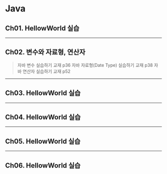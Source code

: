 # Java
## Ch01. HellowWorld 실습
---
## Ch02. 변수와 자료형, 연산자
> 자바 변수 실습하기 교재 p36
> 자바 자료형(Date Type) 실습하기 교재 p38
> 자바 연산자 실습하기 교재 p52
---
## Ch03. HellowWorld 실습
---
## Ch04. HellowWorld 실습
---
## Ch05. HellowWorld 실습
---
## Ch06. HellowWorld 실습
